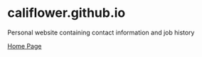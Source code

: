 # califlower.github.io
Personal website containing contact information and job history


[Home Page](home.PNG)

